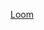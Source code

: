 [Loom](https://www.loom.com/share/25f1f7d922ae449086cc9375911e9054?sid=5a3f76f9-daa3-4cf2-b13e-b99d266c0591)
